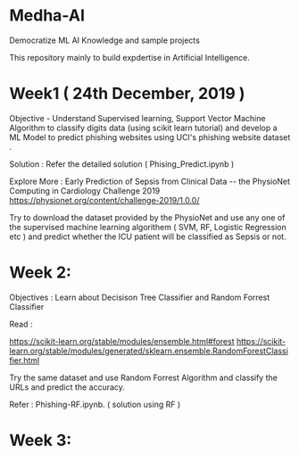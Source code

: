 # Medha-AI

Democratize ML AI Knowledge and sample projects

This repository mainly to build expdertise in Artificial Intelligence. 

# Week1 ( 24th December, 2019 )

Objective -   Understand Supervised learning, Support Vector Machine Algorithm to classify digits data (using scikit learn tutorial) and develop a ML Model to predict phishing websites using UCI's phishing website dataset .  

Solution :  Refer the detailed solution ( Phising_Predict.ipynb )

Explore More :  Early Prediction of Sepsis from Clinical Data -- the PhysioNet Computing in Cardiology Challenge 2019
https://physionet.org/content/challenge-2019/1.0.0/ 

Try to download the dataset provided by the PhysioNet and use any one of the supervised machine learning algorithem ( SVM, RF, Logistic Regression etc ) and predict whether the ICU patient will be classified as Sepsis or not. 

# Week 2:  

Objectives : Learn about Decisison Tree Classifier and Random Forrest Classifier

Read :

https://scikit-learn.org/stable/modules/ensemble.html#forest https://scikit-learn.org/stable/modules/generated/sklearn.ensemble.RandomForestClassifier.html

Try the same dataset and use Random Forrest Algorithm and classify the URLs and predict the accuracy.

Refer : Phishing-RF.ipynb. ( solution using RF )

# Week 3:






